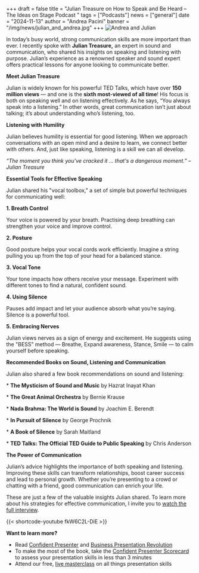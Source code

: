 +++
draft = false
title = "Julian Treasure on How to Speak and Be Heard – The Ideas on Stage Podcast "
tags = ["Podcasts"]
news = ["general"]
date = "2024-11-13"
author = "Andrea Pacini"
banner = "/img/news/julian_and_andrea.jpg"
+++
![Andrea and Julian](/img/news/julian_and_andrea.jpg "Andrea and Julian ")

In today’s busy world, strong communication skills are more important than ever. I recently spoke with **Julian Treasure,** an expert in sound and communication, who shared his insights on speaking and listening with purpose. Julian’s experience as a renowned speaker and sound expert offers practical lessons for anyone looking to communicate better.

**Meet Julian Treasure**

Julian is widely known for his powerful TED Talks, which have over **150 million views** — and one is the **sixth most-viewed of all time**! His focus is both on speaking well and on listening effectively. As he says, “You always speak into a listening.” In other words, great communication isn’t just about talking; it’s about understanding who’s listening, too.

**Listening with Humility**

Julian believes humility is essential for good listening. When we approach conversations with an open mind and a desire to learn, we connect better with others. And, just like speaking, listening is a skill we can all develop.

*“The moment you think you've cracked it … that's a dangerous moment.” – Julian Treasure*

**Essential Tools for Effective Speaking**

Julian shared his "vocal toolbox," a set of simple but powerful techniques for communicating well:

**1. Breath Control**

Your voice is powered by your breath. Practising deep breathing can strengthen your voice and improve control.

**2. Posture**

Good posture helps your vocal cords work efficiently. Imagine a string pulling you up from the top of your head for a balanced stance.

**3. Vocal Tone**

Your tone impacts how others receive your message. Experiment with different tones to find a natural, confident sound.

**4. Using Silence**

Pauses add impact and let your audience absorb what you’re saying. Silence is a powerful tool.

**5. Embracing Nerves**

Julian views nerves as a sign of energy and excitement. He suggests using the "BESS" method — Breathe, Expand awareness, Stance, Smile — to calm yourself before speaking.

**Recommended Books on Sound, Listening and Communication** 

Julian also shared a few book recommendations on sound and listening:

\* **The Mysticism of Sound and Music** by Hazrat Inayat Khan 

\* **The Great Animal Orchestra** by Bernie Krause 

\* **Nada Brahma: The World is Sound** by Joachim E. Berendt 

\* **In Pursuit of Silence** by George Prochnik 

\* **A Book of Silence** by Sarah Maitland 

\* **TED Talks: The Official TED Guide to Public Speaking** by Chris Anderson 

**The Power of Communication** 

Julian’s advice highlights the importance of both speaking and listening. Improving these skills can transform relationships, boost career success and lead to personal growth. Whether you’re presenting to a crowd or chatting with a friend, good communication can enrich your life.

These are just a few of the valuable insights Julian shared. To learn more about his strategies for effective communication, I invite you to [watch the full interview](https://youtu.be/fkW6C2L-DiE).[](https://youtu.be/wN7MO6IpMRI)

[](https://youtu.be/wN7MO6IpMRI){{< shortcode-youtube fkW6C2L-DiE >}}

**Want to learn more?** 

* Read [Confident Presenter](https://www.ideasonstage.com/resources/confident-presenter-book/) and [Business Presentation Revolution ](https://www.ideasonstage.com/resources/books/business-presentation-revolution-book/)
* To make the most of the book, take the [Confident Presenter Scorecard](https://ideasonstage.com/score) to assess your presentation skills in less than 3 minutes
* Attend our free, [live masterclass](http://ideasonstageuk.eventbrite.com/) on all things presentation skills
